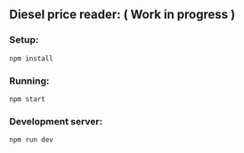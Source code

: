 ## Diesel price reader: ( Work in progress )

### Setup:
```
npm install
```

### Running:
```
npm start
```
### Development server:
```
npm run dev
```
